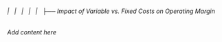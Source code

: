 ###### |   |   |   |   |   ├── Impact of Variable vs. Fixed Costs on Operating Margin

*Add content here*